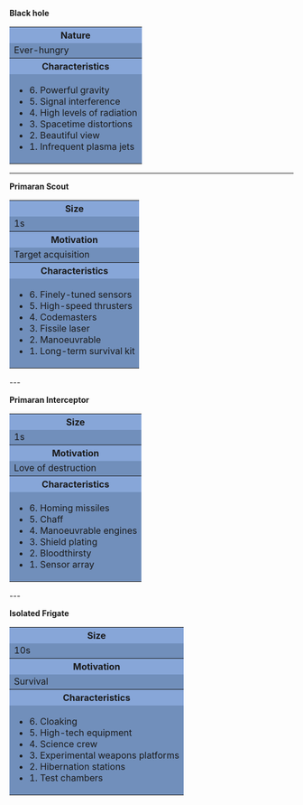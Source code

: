**Black hole**

<table>
    <tr>
    <th style="background-color: #507ec7ad;";>Nature</th>
    </tr>
    <tr>
    <td style="background-color:#305c9cad;";>Ever-hungry</td>
    </tr>
    <tr>
    <th style="background-color: #507ec7ad;";>Characteristics</th>
    </tr>
    <tr>
    <td style="background-color:#305c9cad;";>
    <ul>
        <li>6. Powerful gravity</li>
        <li>5. Signal interference</li>
        <li>4. High levels of radiation</li>
        <li>3. Spacetime distortions</li>
        <li>2. Beautiful view</li>
        <li>1. Infrequent plasma jets</li>
          </ul>
    </td>
    </tr>
            </table>

---

**Primaran Scout**

<table>
        <tr>
    <th style="background-color: #507ec7ad;";>Size</th>
    </tr>
    <tr>
    <td style="background-color:#305c9cad;";>1s</td>
    </tr>
    <tr>
    <th style="background-color: #507ec7ad;";>Motivation</th>
    </tr>
    <tr>
    <td style="background-color:#305c9cad;";>Target acquisition</td>
    </tr>
    <tr>
    <th style="background-color: #507ec7ad;";>Characteristics</th>
    </tr>
    <tr>
    <td style="background-color:#305c9cad;";>
    <ul>
        <li>6. Finely-tuned sensors</li>
        <li>5. High-speed thrusters</li>
        <li>4. Codemasters</li>
        <li>3. Fissile laser</li>
        <li>2. Manoeuvrable</li>
        <li>1. Long-term survival kit</li>
          </ul>
    </td>
    </tr>
            </table>
---

**Primaran Interceptor**

<table>
        <tr>
    <th style="background-color: #507ec7ad;";>Size</th>
    </tr>
    <tr>
    <td style="background-color:#305c9cad;";>1s</td>
    </tr>
    <tr>
    <th style="background-color: #507ec7ad;";>Motivation</th>
    </tr>
    <tr>
    <td style="background-color:#305c9cad;";>Love of destruction</td>
    </tr>
    <tr>
    <th style="background-color: #507ec7ad;";>Characteristics</th>
    </tr>
    <tr>
    <td style="background-color:#305c9cad;";>
    <ul>
        <li>6. Homing missiles</li>
        <li>5. Chaff</li>
        <li>4. Manoeuvrable engines</li>
        <li>3. Shield plating</li>
        <li>2. Bloodthirsty</li>
        <li>1. Sensor array</li>
          </ul>
    </td>
    </tr>
            </table>
---

**Isolated Frigate**

<table>
        <tr>
    <th style="background-color: #507ec7ad;";>Size</th>
    </tr>
    <tr>
    <td style="background-color:#305c9cad;";>10s</td>
    </tr>
    <tr>
    <th style="background-color: #507ec7ad;";>Motivation</th>
    </tr>
    <tr>
    <td style="background-color:#305c9cad;";>Survival</td>
    </tr>
    <tr>
    <th style="background-color: #507ec7ad;";>Characteristics</th>
    </tr>
    <tr>
    <td style="background-color:#305c9cad;";>
    <ul>
        <li>6. Cloaking</li>
        <li>5. High-tech equipment</li>
        <li>4. Science crew</li>
        <li>3. Experimental weapons platforms</li>
        <li>2. Hibernation stations</li>
        <li>1. Test chambers</li>
          </ul>
    </td>
    </tr>
            </table>